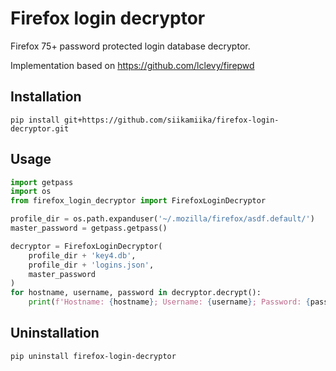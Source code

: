 # Firefox login decryptor

Firefox 75+ password protected login database decryptor.

Implementation based on https://github.com/lclevy/firepwd

## Installation

```
pip install git+https://github.com/siikamiika/firefox-login-decryptor.git
```

## Usage

```python
import getpass
import os
from firefox_login_decryptor import FirefoxLoginDecryptor

profile_dir = os.path.expanduser('~/.mozilla/firefox/asdf.default/')
master_password = getpass.getpass()

decryptor = FirefoxLoginDecryptor(
    profile_dir + 'key4.db',
    profile_dir + 'logins.json',
    master_password
)
for hostname, username, password in decryptor.decrypt():
    print(f'Hostname: {hostname}; Username: {username}; Password: {password}')
```

## Uninstallation

```
pip uninstall firefox-login-decryptor
```

